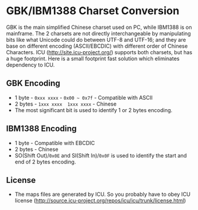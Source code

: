 # GBK/IBM1388 Charset Conversion
GBK is the main simplified Chinese charset used on PC, while IBM1388 is on mainframe.
The 2 charsets are not directly interchangeable by manipulating bits like what Unicode could do between UTF-8 and UTF-16;
and they are base on different encoding (ASCII/EBCDIC) with different order of Chinese Characters.
ICU (http://site.icu-project.org/) supports both charsets, but has a huge footprint.
Here is a small footprint fast solution which eliminates dependency to ICU.

## GBK Encoding
- 1 byte - `0xxx xxxx` - `0x00 ~ 0x7f` - Compatible with ASCII
- 2 bytes - `1xxx xxxx  1xxx xxxx` - Chinese
- The most significant bit is used to identify 1 or 2 bytes encoding.

## IBM1388 Encoding
- 1 byte - Compatible with EBCDIC
- 2 bytes - Chinese
- SO(Shift Out)/`0x0E` and SI(Shift In)/`0x0F` is used to identify the start and end of 2 bytes encoding.

## License
- The maps files are generated by ICU. So you probably have to obey ICU license (http://source.icu-project.org/repos/icu/icu/trunk/license.html)
